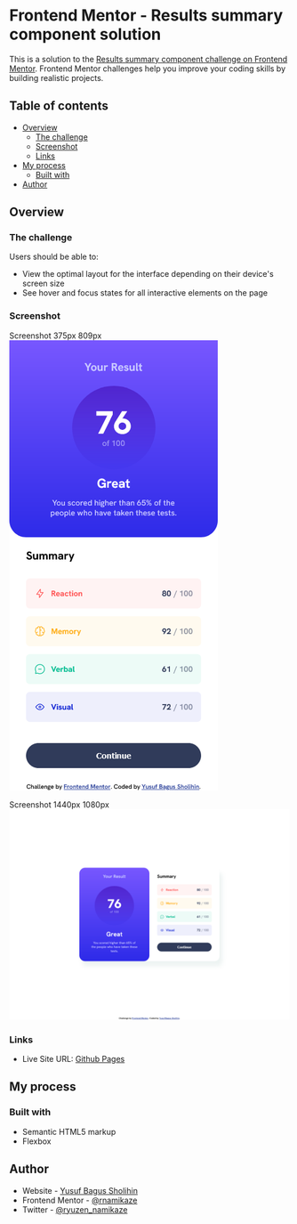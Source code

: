 # Frontend Mentor - Results summary component solution

This is a solution to the [Results summary component challenge on Frontend Mentor](https://www.frontendmentor.io/challenges/results-summary-component-CE_K6s0maV). Frontend Mentor challenges help you improve your coding skills by building realistic projects. 

## Table of contents

- [Overview](#overview)
  - [The challenge](#the-challenge)
  - [Screenshot](#screenshot)
  - [Links](#links)
- [My process](#my-process)
  - [Built with](#built-with)
- [Author](#author)

## Overview

### The challenge

Users should be able to:

- View the optimal layout for the interface depending on their device's screen size
- See hover and focus states for all interactive elements on the page

### Screenshot

Screenshot 375px 809px
![](/screenshot/375.png)

Screenshot 1440px 1080px
![](/screenshot/1440.png)

### Links

- Live Site URL: [Github Pages](https://rnamikaze.github.io/Results-summary-component)

## My process

### Built with

- Semantic HTML5 markup
- Flexbox


## Author

- Website - [Yusuf Bagus Sholihin](https://www.crdrgn.site)
- Frontend Mentor - [@rnamikaze](https://www.frontendmentor.io/profile/rnamikaze)
- Twitter - [@ryuzen_namikaze](https://www.twitter.com/ryuzen_namikaze)
